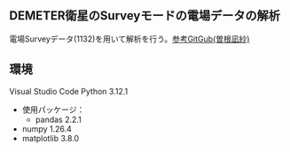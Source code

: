 ## DEMETER衛星のSurveyモードの電場データの解析
電場Surveyデータ(1132)を用いて解析を行う。[参考GitGub(曽根凪紗)](https://github.com/ElecScape/DEMETER-EFSurvey.git)

## 環境
Visual Studio Code Python 3.12.1
- 使用パッケージ：
	- pandas 2.2.1
 - numpy 1.26.4
 - matplotlib 3.8.0
